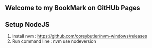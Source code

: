 ## Welcome to my BookMark on GitHUb Pages

## Setup NodeJS
1. Install nvm : https://github.com/coreybutler/nvm-windows/releases
2. Run command line : nvm use nodeversion

